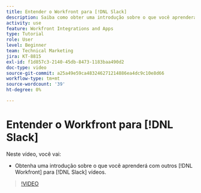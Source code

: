 ```yaml
---
title: Entender o Workfront para [!DNL Slack]
description: Saiba como obter uma introdução sobre o que você aprenderá com outros [!DNL Workfront] para vídeos em Slack.
activity: use
feature: Workfront Integrations and Apps
type: Tutorial
role: User
level: Beginner
team: Technical Marketing
jira: KT-8815
exl-id: f1d857c3-2140-45db-8473-1183baa490d2
doc-type: video
source-git-commit: a25a49e59ca483246271214886ea4dc9c10e8d66
workflow-type: tm+mt
source-wordcount: '39'
ht-degree: 0%

---
```


# Entender o Workfront para [!DNL Slack]

Neste vídeo, você vai:

* Obtenha uma introdução sobre o que você aprenderá com outros [!DNL Workfront] para [!DNL Slack] vídeos.

>[!VIDEO](https://video.tv.adobe.com/v/335116/?quality=12&learn=on)
